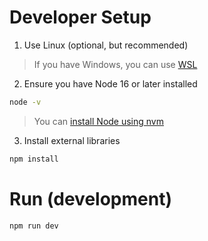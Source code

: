 # Developer Setup
1. Use Linux (optional, but recommended)
> If you have Windows, you can use [WSL](https://learn.microsoft.com/en-us/windows/wsl/install) 

2. Ensure you have Node 16 or later installed
```bash
node -v
```
> You can [install Node using nvm](https://www.digitalocean.com/community/tutorials/how-to-install-node-js-on-ubuntu-20-04)

3. Install external libraries
```bash
npm install
```

# Run (development)

```bash
npm run dev
```
